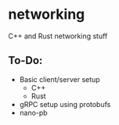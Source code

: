 # networking
C++ and Rust networking stuff

## To-Do:
- Basic client/server setup
  - C++
  - Rust
- gRPC setup using protobufs
- nano-pb